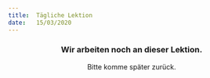 ```yaml
---
title:  Tägliche Lektion
date:   15/03/2020
---
```


### <center>Wir arbeiten noch an dieser Lektion.</center>
<center>Bitte komme später zurück.</center>